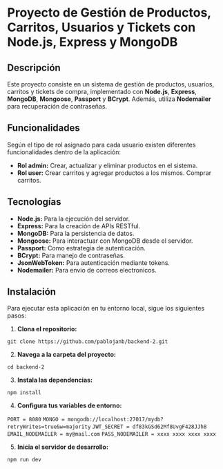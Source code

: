# Proyecto de Gestión de Productos, Carritos, Usuarios y Tickets con Node.js, Express y MongoDB

## Descripción

Este proyecto consiste en un sistema de gestión de productos, usuarios, carritos y tickets de compra, implementado con **Node.js**, **Express**, **MongoDB**, **Mongoose**, **Passport** y **BCrypt**. Además, utiliza **Nodemailer** para recuperación de contraseñas.

## Funcionalidades

Según el tipo de rol asignado para cada usuario existen diferentes funcionalidades dentro de la aplicación:

- **Rol admin:** Crear, actualizar y eliminar productos en el sistema.
- **Rol user:** Crear carritos y agregar productos a los mismos. Comprar carritos.

## Tecnologías

- **Node.js:** Para la ejecución del servidor.
- **Express:** Para la creación de APIs RESTful.
- **MongoDB:** Para la persistencia de datos.
- **Mongoose:** Para interactuar con MongoDB desde el servidor.
- **Passport:** Como estrategia de autenticación.
- **BCrypt:** Para manejo de contraseñas.
- **JsonWebToken:** Para autenticación mediante tokens.
- **Nodemailer:** Para envio de correos electronicos.


## Instalación

Para ejecutar esta aplicación en tu entorno local, sigue los siguientes pasos:

1. **Clona el repositorio:**

`git clone https://github.com/pablojanb/backend-2.git`

2. **Navega a la carpeta del proyecto:**

`cd backend-2`

3. **Instala las dependencias:**

`npm install`

4. **Configura tus variables de entorno:**

`PORT = 8080`
`MONGO = mongodb://localhost:27017/mydb?retryWrites=true&w=majority`
`JWT_SECRET = df83kGSd62Mf8UvgF428JJh8`
`EMAIL_NODEMAILER = my@mail.com`
`PASS_NODEMAILER = xxxx xxxx xxxx xxxx`

5. **Inicia el servidor de desarrollo:**

`npm run dev`